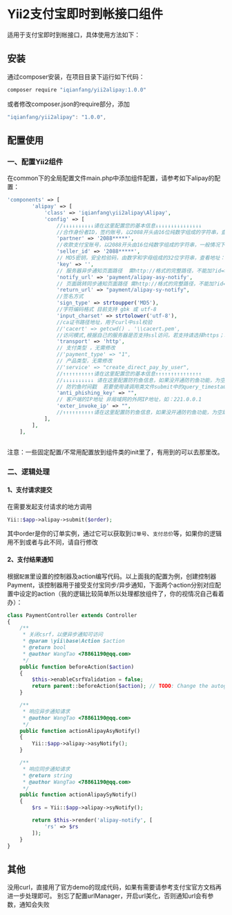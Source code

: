 # Yii2支付宝即时到帐接口组件
适用于支付宝即时到帐接口，具体使用方法如下：
## 安装
通过composer安装，在项目目录下运行如下代码：
```bash
composer require "iqianfang/yii2alipay:1.0.0"
```
或者修改composer.json的require部分，添加
```javascript
"iqianfang/yii2alipay": "1.0.0",
```
## 配置使用
### 一、配置Yii2组件
在common下的全局配置文件main.php中添加组件配置，请参考如下alipay的配置：
```php
'components' => [
        'alipay' => [
            'class' => 'iqianfang\yii2alipay\Alipay',
            'config' => [
                //↓↓↓↓↓↓↓↓↓↓请在这里配置您的基本信息↓↓↓↓↓↓↓↓↓↓↓↓↓↓↓
                //合作身份者ID，签约账号，以2088开头由16位纯数字组成的字符串，查看地址：https://b.alipay.com/order/pidAndKey.htm
                'partner' => '2088*****',
                //收款支付宝账号，以2088开头由16位纯数字组成的字符串，一般情况下收款账号就是签约账号
                'seller_id' => '2088*****',
                // MD5密钥，安全检验码，由数字和字母组成的32位字符串，查看地址：https://b.alipay.com/order/pidAndKey.htm
                'key' => '',
                // 服务器异步通知页面路径  需http://格式的完整路径，不能加?id=>123这类自定义参数，必须外网可以正常访问
                'notify_url' => 'payment/alipay-asy-notify',
                // 页面跳转同步通知页面路径 需http://格式的完整路径，不能加?id=>123这类自定义参数，必须外网可以正常访问
                'return_url' => "payment/alipay-sy-notify",
                //签名方式
                'sign_type' => strtoupper('MD5'),
                //字符编码格式 目前支持 gbk 或 utf-8
                'input_charset' => strtolower('utf-8'),
                //ca证书路径地址，用于curl中ssl校验
                //'cacert' => getcwd() . '\\cacert.pem',
                //访问模式,根据自己的服务器是否支持ssl访问，若支持请选择https；若不支持请选择http
                'transport' => 'http',
                // 支付类型 ，无需修改
                //'payment_type' => "1",
                // 产品类型，无需修改
                //'service' => "create_direct_pay_by_user",
                //↑↑↑↑↑↑↑↑↑↑请在这里配置您的基本信息↑↑↑↑↑↑↑↑↑↑↑↑↑↑↑
                //↓↓↓↓↓↓↓↓↓↓ 请在这里配置防钓鱼信息，如果没开通防钓鱼功能，为空即可 ↓↓↓↓↓↓↓↓↓↓↓↓↓↓↓
                // 防钓鱼时间戳  若要使用请调用类文件submit中的query_timestamp函数
                'anti_phishing_key' => "",
                // 客户端的IP地址 非局域网的外网IP地址，如：221.0.0.1
                'exter_invoke_ip' => "",
                //↑↑↑↑↑↑↑↑↑↑请在这里配置防钓鱼信息，如果没开通防钓鱼功能，为空即可 ↑↑↑↑↑↑↑↑↑↑↑↑↑↑↑
            ],
        ],
    ],
    
```
注意：一些固定配置/不常用配置放到组件类的init里了，有用到的可以去那里改。
### 二、逻辑处理
#### 1、支付请求提交
在需要发起支付请求的地方调用
```php
Yii::$app->alipay->submit($order);
```
其中order是你的订单实例，通过它可以获取到`订单号`、`支付总价`等，如果你的逻辑用不到或者与此不同，请自行修改
#### 2、支付结果通知
根据`配置`里设置的控制器及action编写代码。以上面我的配置为例，创建控制器Payment，该控制器用于接受支付宝同步/异步通知，下面两个action分别对应配置中设定的action（我的逻辑比较简单所以处理都放组件了，你的视情况自己看着办）：
```php
class PaymentController extends Controller
{
    /**
     * 关闭csrf，以便异步通知可访问
     * @param \yii\base\Action $action
     * @return bool
     * @author WangTao <78861190@qq.com>
     */
    public function beforeAction($action)
    {
        $this->enableCsrfValidation = false;
        return parent::beforeAction($action); // TODO: Change the autogenerated stub
    }

    /**
     * 响应异步通知请求
     * @author WangTao <78861190@qq.com>
     */
    public function actionAlipayAsyNotify()
    {
        Yii::$app->alipay->asyNotify();
    }

    /**
     * 响应同步通知请求
     * @return string
     * @author WangTao <78861190@qq.com>
     */
    public function actionAlipaySyNotify()
    {
        $rs = Yii::$app->alipay->syNotify();

        return $this->render('alipay-notify', [
            'rs' => $rs
        ]);
    }
}
```
## 其他
没用curl，直接用了官方demo的现成代码，如果有需要请参考支付宝官方文档再进一步处理即可。
别忘了配置urlManager，开启url美化，否则通知url会有参数，通知会失败